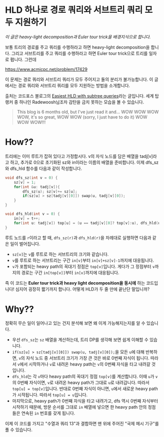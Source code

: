 # HLD 하나로 경로 쿼리와 서브트리 쿼리 모두 지원하기
*이 글은 heavy-light decomposition과 Euler tour trick을 배경지식으로 합니다.*

보통 트리의 경로를 주고 쿼리를 수행하라고 하면 heavy-light decomposition을 합니다. 그리고 서브트리를 주고 쿼리를 수행하라고 하면 Euler tour trick으로 트리를 일자로 폅니다. 그런데

https://www.acmicpc.net/problem/17429

이 문제는 경로 쿼리와 서브트리 쿼리가 모두 주어지고 둘의 분리가 불가능합니다. 이 글에서는 경로 쿼리와 서브트리 쿼리를 모두 지원하는 방법을 소개합니다.

출처는 코드포스 블로그의 [Easiest HLD with subtree queries](https://codeforces.com/blog/entry/53170)라는 글입니다. 세계 탑랭커 중 하나인 Radewoosh님조차 감탄을 금치 못하는 모습을 볼 수 있습니다.

> This blog is 6 months old, but I've just read it and... WOW WOW WOW WOW, it's so great, WOW WOW (sorry, I just have to do it) WOW WOW WOW!!!

# How??
트리에는 이미 루트가 잡혀 있다고 가정합시다. v의 자식 노드를 담은 배열을 tadj[v]라고 하고, 추가로 0으로 초기화된 sz와 in이라는 이름의 배열을 준비합니다. 이제 dfs_sz와 dfs_hld 함수를 다음과 같이 작성합니다.

```cpp
void dfs_sz(int v = 0) {
    sz[v] = 1;
    for(int &u: tadj[v]){
        dfs_sz(u); sz[v]+= sz[u];
        if(sz[u] > sz[tadj[v][0]]) swap(u, tadj[v][0]);
    }
}

void dfs_hld(int v = 0) {
    in[v] = t++;
    for(int u: tadj[v]) top[u] = (u == tadj[v][0]? top[v]:u), dfs_hld(u);
}
```

루트 노드를 `r`이라고 할 때, `dfs_sz(r)`과 `dfs_hld(r)`을 차례대로 실행하면 다음과 같은 일이 벌어집니다.

- `sz[v]`는 `v`를 루트로 하는 서브트리의 크기와 같습니다.
- `v`를 루트로 하는 서브트리는 구간 `in[v]`부터 `in[v]+sz[v]-1`까지에 대응됩니다.
- `v`가 포함되는 heavy path의 꼭대기 정점은 `top[v]`입니다. 게다가 그 정점부터 `v`까지의 경로는 구간 `in[top[v]]`부터 `in[v]`까지에 대응됩니다.

즉 이 코드는 **Euler tour trick과 heavy light decomposition을 동시에** 하는 코드입니다! 심지어 굉장히 짧기까지 합니다. 어떻게 HLD가 두 줄 만에 끝난단 말입니까?

# Why??
정확히 무슨 일이 일어나고 있는 건지 분석해 보면 왜 이게 가능해지는지를 알 수 있습니다.

- 우선 `dfs_sz`는 `sz` 배열을 계산하는데, 트리 DP를 생각해 보면 쉽게 이해할 수 있습니다.
- `if(sz[u] > sz[tadj[v][0]]) swap(u, tadj[v][0]);`을 모든 `u`에 대해 반복하면, `v`의 자식 노드 중 서브트리 크기가 가장 큰 것은 바로 0번째 자식이 됩니다. 따라서 `v`에서 시작하거나 `v`로 내려온 heavy path는 `v`의 0번째 자식을 타고 내려갈 것입니다.
- `dfs_hld`는 각 `v`마다 heavy path의 꼭대기 정점 `top[v]`를 계산합니다. 이때 `u`가 `v`의 0번째 자식이면, `v`로 내려온 heavy path가 그대로 `u`로 내려갑니다. 따라서 `top[u] = top[v]`입니다. 반대로 0번째 자식이 아니면, `u`에서 새로운 heavy path가 시작됩니다. 따라서 `top[u] = u`입니다.
- 마지막으로, heavy path가 0번째 자식을 타고 내려가고, dfs 역시 0번째 자식부터 시작하기 때문에, 방문 순서를 그대로 `in` 배열에 넣으면 한 heavy path 안의 정점들은 연속된 `in` 번호를 갖게 됩니다.

이제 이 코드를 가지고 "수열과 쿼리 13"과 결합하면 맨 위에 주어진 "국제 메시 기구"를 풀 수 있습니다.
